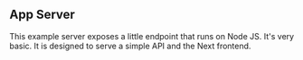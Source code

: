 
## App Server

This example server exposes a little endpoint that runs on Node JS. It's very basic. It is designed to serve a simple API and the Next frontend.
